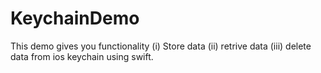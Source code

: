 # KeychainDemo
This  demo gives you functionality (i) Store data  (ii) retrive data (iii) delete data from ios keychain using swift.
